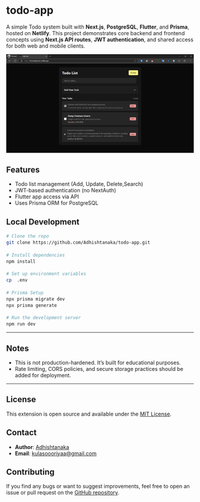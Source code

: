 # todo-app

A simple Todo system built with **Next.js**, **PostgreSQL**, **Flutter**, and **Prisma**, hosted on **Netlify**. This project demonstrates core backend and frontend concepts using **Next.js API routes**, **JWT authentication**, and shared access for both web and mobile clients.

<img src="screenshot/a1.png" alt="TodoApp View" style="width: 700px;" />


## Features

- Todo list management (Add, Update, Delete,Search)
- JWT-based authentication (no NextAuth)
- Flutter app access via API
- Uses Prisma ORM for PostgreSQL

## Local Development

```bash
# Clone the repo
git clone https://github.com/Adhishtanaka/todo-app.git

# Install dependencies
npm install

# Set up environment variables
cp  .env

# Prisma Setup
npx prisma migrate dev
npx prisma generate

# Run the development server
npm run dev
```

---

## Notes

- This is not production-hardened. It’s built for educational purposes.
- Rate limiting, CORS policies, and secure storage practices should be added for deployment.

---

## License

This extension is open source and available under the [MIT License](LICENSE).

## Contact

- **Author**: [Adhishtanaka](https://github.com/Adhishtanaka)
- **Email**: kulasoooriyaa@gmail.com

## Contributing

If you find any bugs or want to suggest improvements, feel free to open an issue or pull request on the [GitHub repository](https://github.com/Adhishtanaka/todo-app/pulls).


